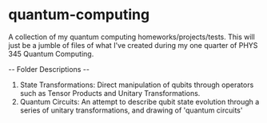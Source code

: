 # quantum-computing
A collection of my quantum computing homeworks/projects/tests.
This will just be a jumble of files of what I've created during my one quarter of PHYS 345 Quantum Computing.

-- Folder Descriptions --
  1.  State Transformations:
      Direct manipulation of qubits through operators such as Tensor Products and Unitary Transformations.
  1. Quantum Circuits: 
       An attempt to describe qubit state evolution through a series of unitary transformations, and drawing of 'quantum circuits'
